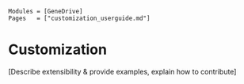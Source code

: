 
```@index
Modules = [GeneDrive]
Pages   = ["customization_userguide.md"]
```

# Customization 

[Describe extensibility & provide examples, explain how to contribute] 
